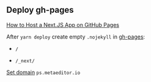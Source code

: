 ## Deploy gh-pages

[How to Host a Next.JS App on GitHub Pages](https://tishonator.com/blog/how-to-host-a-next-js-app-on-github-pages)



After `yarn deploy` create empty `.nojekyll` in [gh-pages](https://github.com/markolofsen/metaeditor/tree/gh-pages):

- `/`

- `/_next/`



[Set domain](https://github.com/markolofsen/metaeditor/settings/pages) `ps.metaeditor.io`
